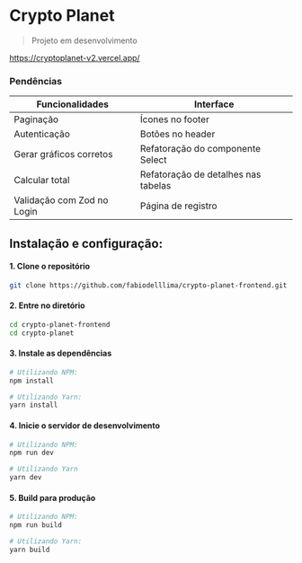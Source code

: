# Crypto Planet
> Projeto em desenvolvimento

https://cryptoplanet-v2.vercel.app/

### Pendências
| Funcionalidades            | Interface                              |
|----------------------------|----------------------------------------|
| Paginação                  | Ícones no footer                       |
| Autenticação               | Botões no header                       |
| Gerar gráficos corretos    | Refatoração do componente Select       |
| Calcular total             | Refatoração de detalhes nas tabelas    |
| Validação com Zod no Login | Página de registro                     |

## Instalação e configuração:

#### 1. Clone o repositório

```bash
git clone https://github.com/fabiodelllima/crypto-planet-frontend.git
```

#### 2. Entre no diretório

```bash
cd crypto-planet-frontend
cd crypto-planet
```

#### 3. Instale as dependências

```bash
# Utilizando NPM:
npm install

# Utilizando Yarn:
yarn install
```

#### 4. Inicie o servidor de desenvolvimento

```bash
# Utilizando NPM:
npm run dev

# Utilizando Yarn
yarn dev
```

#### 5. Build para produção

```bash
# Utilizando NPM:
npm run build

# Utilizando Yarn:
yarn build
```
